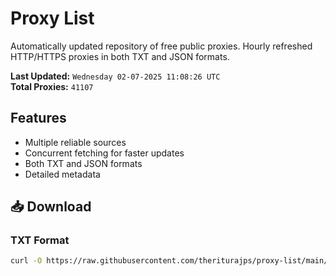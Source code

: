 # Proxy List

Automatically updated repository of free public proxies. Hourly refreshed HTTP/HTTPS proxies in both TXT and JSON formats.

**Last Updated:** `Wednesday 02-07-2025 11:08:26 UTC`  
**Total Proxies:** `41107`

## Features
- Multiple reliable sources
- Concurrent fetching for faster updates
- Both TXT and JSON formats
- Detailed metadata

## 📥 Download

### TXT Format
```bash
curl -O https://raw.githubusercontent.com/theriturajps/proxy-list/main/proxies.txt